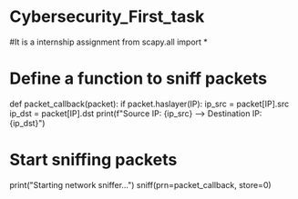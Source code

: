 # Cybersecurity_First_task
#It is a internship assignment
from scapy.all import *

# Define a function to sniff packets
def packet_callback(packet):
    if packet.haslayer(IP):
        ip_src = packet[IP].src
        ip_dst = packet[IP].dst
        print(f"Source IP: {ip_src} --> Destination IP: {ip_dst}")

# Start sniffing packets
print("Starting network sniffer...")
sniff(prn=packet_callback, store=0)
